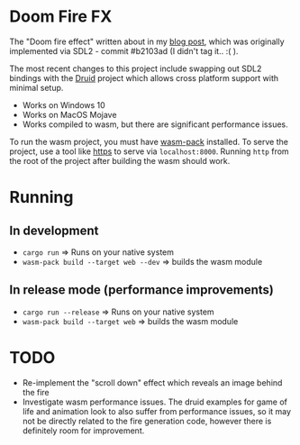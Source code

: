 # Doom Fire FX

The "Doom fire effect" written about in my [blog post](http://notryanb.github.io/rust-doom-fire-fx.html),
which was originally implemented via SDL2 - commit #b2103ad (I didn't tag it.. :( ).

The most recent changes to this project include swapping out SDL2 bindings with the [Druid](https://github.com/linebender/druid) project which allows cross platform support with minimal setup.

- Works on Windows 10
- Works on MacOS Mojave
- Works compiled to wasm, but there are significant performance issues.

To run the wasm project, you must have [wasm-pack](https://github.com/rustwasm/wasm-pack) installed.
To serve the project, use a tool like [https](https://lib.rs/crates/https) to serve via `localhost:8000`. Running `http` from the root of the project after building the wasm should work.

# Running

## In development
- `cargo run` => Runs on your native system
- `wasm-pack build --target web --dev` => builds the wasm module

## In release mode (performance improvements)
- `cargo run --release` => Runs on your native system
- `wasm-pack build --target web` => builds the wasm module


# TODO
- Re-implement the "scroll down" effect which reveals an image behind the fire
- Investigate wasm performance issues. The druid examples for game of life and animation look to also suffer from performance issues, so it may not be directly related to the fire generation code, however there is definitely room for improvement.
